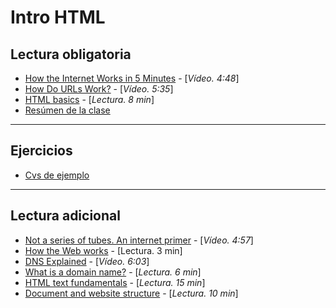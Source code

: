 # Intro HTML

## Lectura obligatoria

- [How the Internet Works in 5 Minutes](https://www.youtube.com/watch?v=7_LPdttKXPc) - [_Vídeo. 4:48_]
- [How Do URLs Work?](https://www.youtube.com/watch?v=OvF_pnJ6zrY) - [_Vídeo. 5:35_]
- [HTML basics](https://developer.mozilla.org/en-US/docs/Learn/Getting_started_with_the_web/HTML_basics) - [_Lectura. 8 min_]
- [Resúmen de la clase](01-intro-html.pdf)

---

## Ejercicios

- [Cvs de ejemplo](../../downloads/cvs.zip)

---

## Lectura adicional

- [Not a series of tubes. An internet primer](http://www.dontfeartheinternet.com/01-not-tubes/) - [_Vídeo. 4:57_]
- [How the Web works](https://developer.mozilla.org/en-US/docs/Learn/Getting_started_with_the_web/How_the_Web_works) - [Lectura. 3 min]
- [DNS Explained](https://www.youtube.com/watch?v=72snZctFFtA) - [_Vídeo. 6:03_]
- [What is a domain name?](https://developer.mozilla.org/en-US/docs/Learn/Common_questions/What_is_a_domain_name) - [_Lectura. 6 min_]
- [HTML text fundamentals](https://developer.mozilla.org/en-US/docs/Learn/HTML/Introduction_to_HTML/HTML_text_fundamentals) - [_Lectura. 15 min_]
- [Document and website structure](https://developer.mozilla.org/en-US/docs/Learn/HTML/Introduction_to_HTML/Document_and_website_structure) - [_Lectura. 10 min_]
